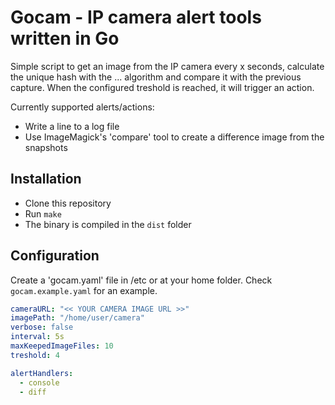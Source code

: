 # Gocam - IP camera alert tools written in Go #

Simple script to get an image from the IP camera every x seconds, calculate the unique hash with the ... algorithm and compare it with the previous capture. When the configured treshold is reached, it will trigger an action.

Currently supported alerts/actions:
 - Write a line to a log file
 - Use ImageMagick's 'compare' tool to create a difference image from the snapshots

## Installation ##

 - Clone this repository
 - Run `make`
 - The binary is compiled in the `dist` folder

## Configuration ##

Create a 'gocam.yaml' file in /etc or at your home folder. Check `gocam.example.yaml` for an example.

```yaml
cameraURL: "<< YOUR CAMERA IMAGE URL >>"
imagePath: "/home/user/camera"
verbose: false
interval: 5s
maxKeepedImageFiles: 10
treshold: 4

alertHandlers:
  - console
  - diff

```
